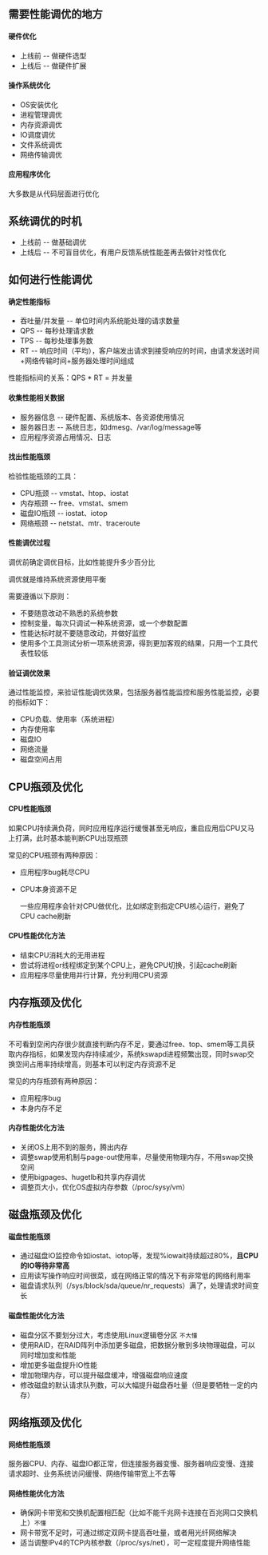 ## 需要性能调优的地方

#### 硬件优化

- 上线前 -- 做硬件选型
- 上线后 -- 做硬件扩展



#### 操作系统优化

- OS安装优化
- 进程管理调优
- 内存资源调优
- IO调度调优
- 文件系统调优
- 网络传输调优



#### 应用程序优化

大多数是从代码层面进行优化









## 系统调优的时机

- 上线前 -- 做基础调优
- 上线后 -- 不可盲目优化，有用户反馈系统性能差再去做针对性优化









## 如何进行性能调优

#### 确定性能指标

- 吞吐量/并发量 -- 单位时间内系统能处理的请求数量
- QPS -- 每秒处理请求数
- TPS -- 每秒处理事务数
- RT -- 响应时间（平均），客户端发出请求到接受响应的时间，由请求发送时间+网络传输时间+服务器处理时间组成

性能指标间的关系：QPS * RT = 并发量



#### 收集性能相关数据

- 服务器信息 -- 硬件配置、系统版本、各资源使用情况
- 服务器日志 -- 系统日志，如dmesg、/var/log/message等
- 应用程序资源占用情况、日志



#### 找出性能瓶颈

检验性能瓶颈的工具：

- CPU瓶颈 -- vmstat、htop、iostat
- 内存瓶颈 -- free、vmstat、smem
- 磁盘IO瓶颈 -- iostat、iotop
- 网络瓶颈 -- netstat、mtr、traceroute



#### 性能调优过程

调优前确定调优目标，比如性能提升多少百分比

调优就是维持系统资源使用平衡

需要遵循以下原则：

- 不要随意改动不熟悉的系统参数
- 控制变量，每次只调试一种系统资源，或一个参数配置
- 性能达标时就不要随意改动，并做好监控
- 使用多个工具测试分析一项系统资源，得到更加客观的结果，只用一个工具代表性较低



#### 验证调优效果

通过性能监控，来验证性能调优效果，包括服务器性能监控和服务性能监控，必要的指标如下：

- CPU负载、使用率（系统进程）
- 内存使用率
- 磁盘IO
- 网络流量
- 磁盘空间占用









## CPU瓶颈及优化

#### CPU性能瓶颈

如果CPU持续满负荷，同时应用程序运行缓慢甚至无响应，重启应用后CPU又马上打满，此时基本能判断CPU出现瓶颈

常见的CPU瓶颈有两种原因：

- 应用程序bug耗尽CPU

- CPU本身资源不足

  一些应用程序会针对CPU做优化，比如绑定到指定CPU核心运行，避免了CPU cache刷新



#### CPU性能优化方法

- 结束CPU消耗大的无用进程
- 尝试将进程or线程绑定到某个CPU上，避免CPU切换，引起cache刷新
- 应用程序尽量使用并行计算，充分利用CPU资源









## 内存瓶颈及优化

#### 内存性能瓶颈

不可看到空闲内存很少就直接判断内存不足，要通过free、top、smem等工具获取内存指标，如果发现内存持续减少，系统kswapd进程频繁出现，同时swap交换空间占用率持续增高，则基本可以判定内存资源不足

常见的内存瓶颈有两种原因：

- 应用程序bug
- 本身内存不足



#### 内存性能优化方法

- 关闭OS上用不到的服务，腾出内存
- 调整swap使用机制与page-out使用率，尽量使用物理内存，不用swap交换空间
- 使用bigpages、hugetlb和共享内存调优
- 调整页大小，优化OS虚拟内存参数（/proc/sysy/vm）









## 磁盘瓶颈及优化

#### 磁盘性能瓶颈

- 通过磁盘IO监控命令如iostat、iotop等，发现%iowait持续超过80%，**且CPU的IO等待非常高**
- 应用读写操作响应时间很菜，或在网络正常的情况下有非常低的网络利用率
- 磁盘请求队列（/sys/block/sda/queue/nr_requests）满了，处理请求时间变长



#### 磁盘性能优化方法

- 磁盘分区不要划分过大，考虑使用Linux逻辑卷分区 `不大懂`
- 使用RAID，在RAID阵列中添加更多磁盘，把数据分散到多块物理磁盘，可以同时增加度和性能
- 增加更多磁盘提升IO性能
- 增加物理内存，可以提升磁盘缓冲，增强磁盘响应速度
- 修改磁盘的默认请求队列数，可以大幅提升磁盘吞吐量（但是要牺牲一定的内存）









## 网络瓶颈及优化

#### 网络性能瓶颈

服务器CPU、内存、磁盘IO都正常，但连接服务器变慢、服务器响应变慢、连接请求超时、业务系统访问缓慢、网络传输带宽上不去等



#### 网络性能优化方法

- 确保网卡带宽和交换机配置相匹配（比如不能千兆网卡连接在百兆网口交换机上）`不懂`
- 网卡带宽不足时，可通过绑定双网卡提高吞吐量，或者用光纤网络解决
- 适当调整IPv4的TCP内核参数（/proc/sys/net），可一定程度提升网络性能